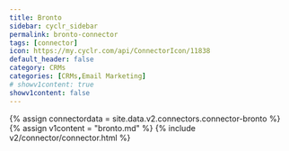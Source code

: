 ```yaml
---
title: Bronto
sidebar: cyclr_sidebar
permalink: bronto-connector
tags: [connector]
icon: https://my.cyclr.com/api/ConnectorIcon/11838
default_header: false
category: CRMs
categories: [CRMs,Email Marketing]
# showv1content: true
showv1content: false
---
```

{% assign connectordata = site.data.v2.connectors.connector-bronto %}
{% assign v1content = "bronto.md" %}
{% include v2/connector/connector.html %}	